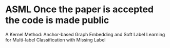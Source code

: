# ASML Once the paper is accepted the code is made public
A Kernel Method: Anchor-based Graph Embedding and Soft Label Learning for Multi-label Classification with Missing Label
